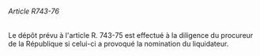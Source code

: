 ###### Article R743-76

Le dépôt prévu à l'article R. 743-75 est effectué à la diligence du procureur de la République si celui-ci a provoqué la nomination du liquidateur.

